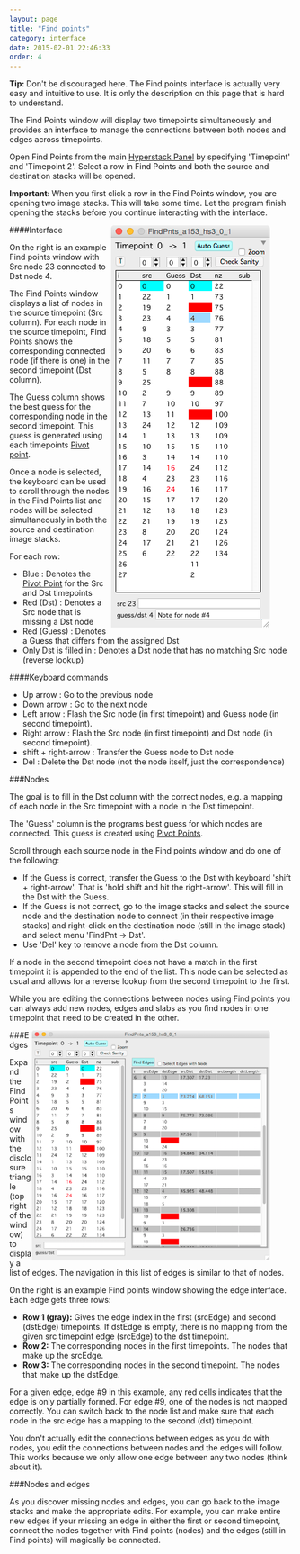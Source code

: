 ```yaml
---
layout: page
title: "Find points"
category: interface
date: 2015-02-01 22:46:33
order: 4
---
```


<P class="tip">
<B>Tip: </B> Don't be discouraged here. The Find points interface is actually very easy and intuitive to use. It is only the description on this page that is hard to understand.
</p>

The Find Points window will display two timepoints simultaneously and provides an interface to manage the connections between both nodes and edges across timepoints.  

Open Find Points from the main [Hyperstack Panel][1] by specifying 'Timepoint' and 'Timepoint 2'. Select a row in Find Points and both the source and destination stacks will be opened.

<P class="important">
<B>Important: </B> When you first click a row in the Find Points window, you are opening two image stacks. This will take some time. Let the program finish opening the stacks before you continue interacting with the interface.
</p>

<figure>
<IMG SRC="../images/findpoints_nodes.png" WIDTH="283" ALIGN="RIGHT">
</figure>

####Interface

On the right is an example Find points window with Src node 23 connected to Dst node 4.

The Find Points window displays a list of nodes in the source timepoint (Src column). For each node in the source timepoint, Find Points shows the corresponding connected node (if there is one) in the second timepoint (Dst column).

The Guess column shows the best guess for the corresponding node in the second timepoint. This guess is generated using each timepoints [Pivot point][2].

Once a node is selected, the keyboard can be used to scroll through the nodes in the Find Points list and nodes will be selected simultaneously in both the source and destination image stacks.

For each row:

- Blue : Denotes the [Pivot Point][2] for the Src and Dst timepoints
- Red (Dst) : Denotes a Src node that is missing a Dst node
- Red (Guess) : Denotes a Guess that differs from the assigned Dst
- Only Dst is filled in : Denotes a Dst node that has no matching Src node (reverse lookup)

####Keyboard commands

- Up arrow : Go to the previous node
- Down arrow : Go to the next node
- Left arrow : Flash the Src node (in first timepoint) and Guess node (in second timepoint).
- Right arrow : Flash the Src node (in first timepoint) and Dst node (in second timepoint).
- shift + right-arrow : Transfer the Guess node to Dst node
- Del : Delete the Dst node (not the node itself, just the correspondence)

###Nodes

The goal is to fill in the Dst column with the correct nodes, e.g. a mapping of each node in the Src timepoint with a node in the Dst timepoint.

The 'Guess' column is the programs best guess for which nodes are connected. This guess is created using [Pivot Points][2].

Scroll through each source node in the Find points window and do one of the following:

- If the Guess is correct, transfer the Guess to the Dst with keyboard 'shift + right-arrow'. That is 'hold shift and hit the right-arrow'. This will fill in the Dst with the Guess.
- If the Guess is not correct, go to the image stacks and select the source node and the destination node to connect (in their respective image stacks) and right-click on the destination node (still in the image stack) and select menu 'FindPnt -> Dst'.
- Use 'Del' key to remove a node from the Dst column.

If a node in the second timepoint does not have a match in the first timepoint it is appended to the end of the list. This node can be selected as usual and allows for a reverse lookup from the second timepoint to the first.

While you are editing the connections between nodes using Find points you can always add new nodes, edges and slabs as you find nodes in one timepoint that need to be created in the other.

<figure>
<IMG SRC="../images/findpoints_edges.png" WIDTH="600" ALIGN="RIGHT">
</figure>

###Edges

Expand the Find Points window with the disclosure triangle (top right of the window) to display a list of edges. The navigation in this list of edges is similar to that of nodes.


On the right is an example Find points window showing the edge interface. Each edge gets three rows:

- <B>Row 1 (gray):</B> Gives the edge index in the first (srcEdge) and second (dstEdge) timepoints. If dstEdge is empty, there is no mapping from the given src timepoint edge (srcEdge) to the dst timepoint.
- <B>Row 2:</B> The corresponding nodes in the first timepoints. The nodes that make up the srcEdge.
- <B>Row 3:</B> The corresponding nodes in the second timepoint. The nodes that make up the dstEdge.
  
For a given edge, edge #9 in this example, any red cells indicates that the edge is only partially formed. For edge #9, one of the nodes is not mapped correctly. You can switch back to the node list and make sure that each node in the src edge has a mapping to the second (dst) timepoint.

You don't actually edit the connections between edges as you do with nodes, you edit the connections between nodes and the edges will follow. This works because we only allow one edge between any two nodes (think about it).

###Nodes and edges

As you discover missing nodes and edges, you can go back to the image stacks and make the appropriate edits. For example, you can make entire new edges if your missing an edge in either the first or second timepoint, connect the nodes together with Find points (nodes) and the edges (still in Find points) will magically be connected.

[1]: /Vascular-Analysis/hyperstack-panel/
[2]: /Vascular-Analysis/pivot-points/ "Pivot Points"
